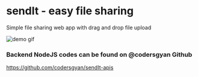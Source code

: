# sendIt - easy file sharing
Simple file sharing web app with drag and drop file upload

![demo gif](https://github.com/ShivamJoker/GIF-Demos/raw/master/sendIt%20demo.gif)

### Backend NodeJS codes can be found on @codersgyan Github
https://github.com/codersgyan/sendIt-apis
